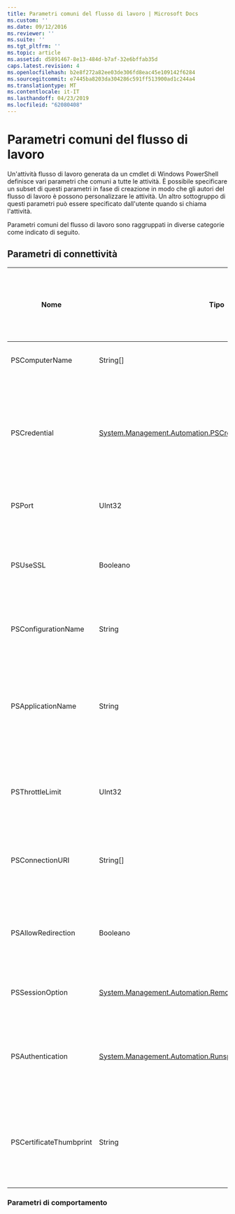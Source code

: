 ```yaml
---
title: Parametri comuni del flusso di lavoro | Microsoft Docs
ms.custom: ''
ms.date: 09/12/2016
ms.reviewer: ''
ms.suite: ''
ms.tgt_pltfrm: ''
ms.topic: article
ms.assetid: d5891467-8e13-484d-b7af-32e6bffab35d
caps.latest.revision: 4
ms.openlocfilehash: b2e8f272a82ee03de306fd8eac45e109142f6284
ms.sourcegitcommit: e7445ba8203da304286c591ff513900ad1c244a4
ms.translationtype: MT
ms.contentlocale: it-IT
ms.lasthandoff: 04/23/2019
ms.locfileid: "62080408"
---
```

# <a name="common-workflow-parameters"></a>Parametri comuni del flusso di lavoro

Un'attività flusso di lavoro generata da un cmdlet di Windows PowerShell definisce vari parametri che comuni a tutte le attività. È possibile specificare un subset di questi parametri in fase di creazione in modo che gli autori del flusso di lavoro è possono personalizzare le attività. Un altro sottogruppo di questi parametri può essere specificato dall'utente quando si chiama l'attività.

Parametri comuni del flusso di lavoro sono raggruppati in diverse categorie come indicato di seguito.

## <a name="connectivity-parameters"></a>Parametri di connettività

|Nome|Tipo|Description|Può essere specificato dall'utente finale in fase di esecuzione?|Può essere specificato dall'autore del flusso di lavoro in fase di creazione?|Può essere specificato dall'autore del flusso di lavoro per la creazione di istanze?|
|----------|----------|-----------------|-----------------------------------------------------|------------------------------------------------------------|-----------------------------------------------------------|
|PSComputerName|String[]|Un elenco di nomi di computer per cui si desidera avviare i processi.|Sì|Yes|Sì|
|PSCredential|[System.Management.Automation.PSCredential](/dotnet/api/System.Management.Automation.PSCredential)|Le credenziali di autenticazione da usare per l'accesso al computer specificato dal parametro PSComputerName. Questo parametro è valido solo se viene specificato PSComputerName.|Sì|Yes|Sì|
|PSPort|UInt32|La porta da utilizzare per l'esecuzione del flusso di lavoro.|Sì|Yes|Sì|
|PSUseSSL|Booleano|Usare il protocollo di sicuro Sockets Layer (SSL) per stabilire una connessione sicura al computer remoto per l'esecuzione del flusso di lavoro.|Sì|Yes|Sì|
|PSConfigurationName|String|La configurazione di sessione utilizzata per eseguire il flusso di lavoro.|Sì|Yes|Sì|
|PSApplicationName|String|Parte relativa al nome dell'applicazione dell'URI di connessione per l'esecuzione del flusso di lavoro. Usare questo parametro solo quando non si usa il parametro ConnectionURI.|Sì|Yes|Sì|
|PSThrottleLimit|UInt32|Il numero massimo di connessioni simultanee che possono essere stabilite per l'esecuzione del flusso di lavoro.|Sì|TBD|Sì|
|PSConnectionURI|String[]|Matrice di URI completo che specificano gli endpoint per le sessioni interattive utilizzate per eseguire il flusso di lavoro.|Sì|Yes|Sì|
|PSAllowRedirection|Booleano|Specifica se consentire il reindirizzamento della connessione a un URI alternativo per l'esecuzione del flusso di lavoro.|Sì|Yes|Sì|
|PSSessionOption|[System.Management.Automation.Remoting.Pssessionoption](/dotnet/api/System.Management.Automation.Remoting.PSSessionOption)|Opzioni avanzate per la sessione utilizzata per eseguire il flusso di lavoro.|Sì|Yes|Sì|
|PSAuthentication|[System.Management.Automation.Runspaces.Authenticationmechanism](/dotnet/api/System.Management.Automation.Runspaces.AuthenticationMechanism)|Valore di [System](/dotnet/api/System.Management.Automation.Runspaces.AuthenticationMechanism) enumerazione che specifica il meccanismo di autenticazione usato per autenticare le credenziali dell'utente.|Sì|Yes|Sì|
|PSCertificateThumbprint|String|Il digitale certificato di chiave pubblica (X509) di un account utente che dispone dell'autorizzazione per l'esecuzione del flusso di lavoro.|Sì|Yes|Sì|

### <a name="behavior-parameters"></a>Parametri di comportamento